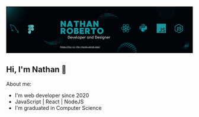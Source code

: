 ![Minha imagem](/nathan-banner.png)


## Hi, I'm Nathan 👋


About me:
- I'm web developer since 2020
- JavaScript | React | NodeJS
- I'm graduated in Computer Science
<!--
**NathanRoberto/NathanRoberto** is a ✨ _special_ ✨ repository because its `README.md` (this file) appears on your GitHub profile.

Here are some ideas to get you started:

- 🔭 I’m currently working on ...
- 🌱 I’m currently learning ...
- 👯 I’m looking to collaborate on ...
- 🤔 I’m looking for help with ...
- 💬 Ask me about ...
- 📫 How to reach me: ...
- 😄 Pronouns: ...
- ⚡ Fun fact: ...
-->
